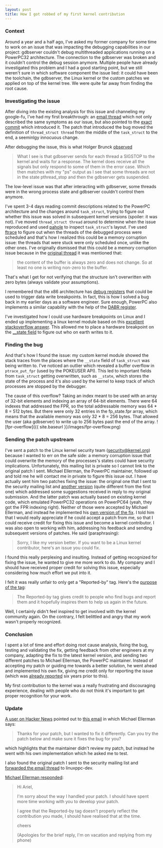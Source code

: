 ```yaml
---
layout: post
title: How I got robbed of my first kernel contribution
---
```


### Context
Around a year and a half ago, I've asked my former company for some time to
work on an issue that was impacting the debugging capabilities in our project:
gdbserver couldn't debug multithreaded applications running on a PowerPC32
architecture.  The connection to the gdbserver was broken and it couldn't
control the debug session anymore. Multiple people have already investigated
this problem and I had a good starting point, but we still weren't sure in
which software component the issue lied: it could have been the toolchain, the
gdbserver, the Linux kernel or the custom patches we applied on top of the
kernel tree. We were quite far away from finding the root cause.

### Investigating the issue
After diving into the existing analysis for this issue and channeling my
google-fu, I've had my first breakthrough: an [email
thread](https://lore.kernel.org/linuxppc-dev/dc38afe9-6b78-f3f5-666b-986939e40fc6@keymile.com/)
which not only described the same symptoms as our issue, but also pointed to
the [exact
commit](https://git.kernel.org/pub/scm/linux/kernel/git/torvalds/linux.git/commit/?h=v6.6-rc3&id=0c8c0f03e3a292e031596484275c14cf39c0ab7a)
which introduced it. The patch that introduced the bug moved the definition of
`thread_struct thread` from the middle of the `task_struct` to the end, a
seeminlgy innocuous change.

After debugging the issue, this is what Holger Brunck
[observed](https://lore.kernel.org/linuxppc-dev/e5cbd015-eeb5-31b5-0829-14cc8500dc6d@keymile.com/)
> What I see is that gdbserver sends for each thread a SIGSTOP to the kernel and
waits for a response. The kernel does receive all the signals but only respond
to some of them in the error case. Which then matches with my "ps" output as I
see that some threads are not in the state pthread_stop and then the gdbserver
gets suspended.

The low-level issue was that after interacting with gdbserver, some threads
were in the wrong process state and gdbserver couldn't control them anymore.

I've spent 3-4 days reading commit descriptions related to the PowerPC
architecture and the changes around `task_struct`, trying to figure out whether
this issue was solved in subsequent kernel versions (spoiler: it was not).
I've moved `thread_struct thread` around to determine when the issue reproduced
and used [pahole](https://linux.die.net/man/1/pahole) to inspect
`task_struct`'s layout. I've used
[ftrace](https://www.kernel.org/doc/html/v5.0/trace/ftrace.html) to figure out
when the threads of the debugged process were scheduled and that's how I
realized this could be a memory corruption issue: the threads that were stuck
were only scheduled once, unlike the other ones. I've originally dismissed that
this could be a memory corruption issue because in the [original
thread](https://lore.kernel.org/linuxppc-dev/b78d9e5d-fc2e-3676-a47e-ed5ca7a836e6@keymile.com/)
it was mentioned that:
> the content of the buffer is always zero and does not change. So at least no
> one is writing non-zero to the buffer.

That's what I get for not verifying that the structure isn't overwritten with
zero bytes (always validate your assumptions).

I remembered that the x86 architecture has [debug
registers](https://en.wikipedia.org/wiki/X86_debug_register) that could be used
to trigger data write breakpoints. In fact, this is how I solved a bug back in
my earlier days as a software engineer. Sure enough, PowerPC also implements a
similar capability with the help of the [DABR register](https://stackoverflow.com/a/327540).

I've investigated how I could use hardware breakpoints on Linux and I ended up
implementing a linux kernel module based on this [excellent stackoverflow
answer](https://stackoverflow.com/a/19755213). This allowed me to place a
hardware breakpoint on the [__state
field](https://elixir.bootlin.com/linux/v6.5.5/source/include/linux/sched.h#L746)
to figure out who on earth writes to it.

### Finding the bug
And that's how I found the issue: my custom kernel module showed the stack
traces from the places where the `__state` field of `task_struct` was being
written to.  I've noticed an outlier which revealed a buffer overflow in
`ptrace_put_fpr` (used by the POKEUSER API). This led to important fields from
`task_struct` getting overwritten, such as `__state`, which stores the state of
the process and it's also used by the kernel to keep track of which processes
are stopped by the debugger.

The cause of this overflow? Taking an index meant to be used with an array of
32-bit elements and indexing an array of 64-bit elements. There were 64 indexes
that addressed the FPR, so the total addressable memory was 64 \* 8 = 512
bytes. But there were only 32 entries in the fp_state.fpr array, which means
that the available memory was only 32 \* 8 = 256 bytes. That allowed the user
(aka gdbserver) to write up to 256 bytes past the end of the array.
![fpr-overflow]({{ site.baseurl }}/images/fpr-overflow.png)

### Sending the patch upstream
I've sent a patch to the Linux kernel security team (security@kernel.org)
because I wanted to err on the safe side: a memory corruption issue that could
overwrite the memory of the processes's states could have security
implications. Unfortunately, this mailing list is private so I cannot link to
the original patch I sent.  Michael Ellerman, the PowerPC maintainer, followed
up and told me he will contact me in private to figure this issue out. I have
actually sent him two patches fixing the issue: the original one that I sent to
the security mailing list and [another
version](https://lists.ozlabs.org/pipermail/linuxppc-dev/2022-June/244438.html)
(quite different from the first one) which addressed some suggestions received
in reply to my original submission. And the latter patch was actually based on
existing kernel code, which emulated PowerPC32 operations on PowerPC64 (yeah,
they got the FPR indexing right). Neither of those were accepted by Michael
Ellerman, and instead he implemented his [own version of the
fix](https://lore.kernel.org/all/20220609133245.573565-1-mpe@ellerman.id.au/).
I told him that I would really appreciate if he could accept a patch from me,
so that I could receive credit for fixing this issue and become a kernel
contributor. I was also open to working with him, addressing his feedback and
sending subsequent versions of patches. He said (paraphrasing):
> Sorry, I like my version better. If you want to be a Linux kernel
> contributor, here's an issue you could fix.

I found this really perplexing and insulting. Instead of getting recognized for
fixing the issue, he wanted to give me more work to do. My company and I should
have received proper credit for solving this issue, especially considering how
much effort we put into it.

I felt it was really unfair to only get a "Reported-by" tag. Here's the
[purpose of the tag](https://docs.kernel.org/process/submitting-patches.html#using-reported-by-tested-by-reviewed-by-suggested-by-and-fixes):

> The Reported-by tag gives credit to people who find bugs and report them and it hopefully inspires them to help us again in the future.

Well, I certainly didn't feel inspired to get involved with the kernel
community again. On the contrary, I felt belittled and angry that my work
wasn't properly recognized.

### Conclusion
I spent a lot of time and effort doing root cause analysis, fixing the bug,
testing and validating the fix, getting feedback from other engineers at my
company, adapting the fix to the latest kernel version, and sending two
different patches to Michael Ellerman, the PowerPC maintainer. Instead of
accepting my patch or guiding me towards a better solution, he went ahead and
implemented his own fix, giving me credit only for reporting the issue (which
was [already
reported](https://lore.kernel.org/linuxppc-dev/dc38afe9-6b78-f3f5-666b-986939e40fc6@keymile.com/)
six years prior to this).

My first contribution to the kernel was a really frustrating and discouraging
experience, dealing with people who do not think it's important to get proper
recognition for your work.

### Update
[A user on Hacker News](https://news.ycombinator.com/item?id=37672280) pointed
out to [this
email](https://lists.ozlabs.org/pipermail/linuxppc-dev/2022-June/244387.html)
in which Michael Ellerman says:
> Thanks for your patch, but I wanted to fix it differently. Can you try the
> patch below and make sure it fixes the bug for you?

which highlights that the maintainer didn't review my patch, but instead he
went with his own implementation which he asked me to test.

I also found the original patch I sent to the security mailing list and
[forwarded the email
thread](https://www.mail-archive.com/linuxppc-dev@lists.ozlabs.org/msg221962.html)
to linuxppc-dev.

[Michael Ellerman
responded](https://www.mail-archive.com/linuxppc-dev@lists.ozlabs.org/msg221990.html):
> Hi Ariel,
> 
> I'm sorry about the way I handled your patch. I should have spent more time 
> working with you to develop your patch.
> 
> I agree that the Reported-by tag doesn't properly reflect the contribution you 
> made, I should have realised that at the time.
> 
> cheers
> 
> (Apologies for the brief reply, I'm on vacation and replying from my phone)
